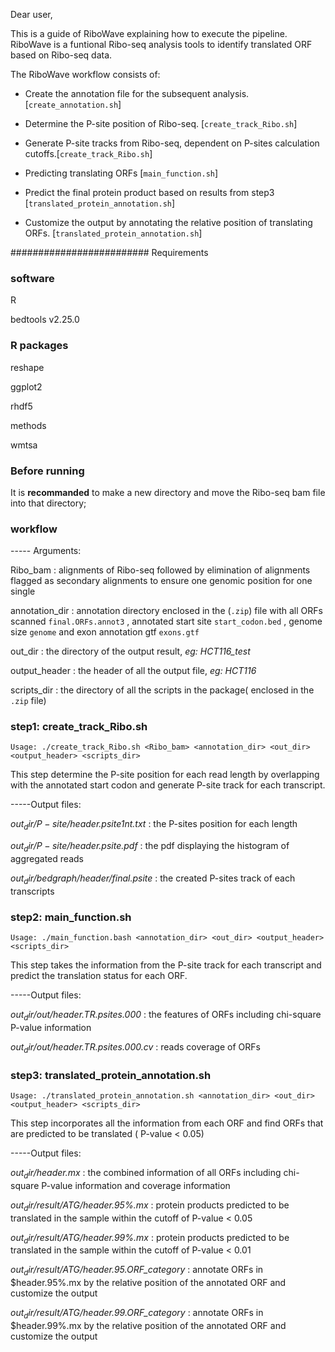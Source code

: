 Dear user,

This is a guide of RiboWave explaining how to execute the pipeline.
RiboWave is a funtional Ribo-seq analysis tools to identify translated ORF based on Ribo-seq data.

The RiboWave workflow consists of:

* Create the annotation file for the subsequent analysis. [`create_annotation.sh`]

* Determine the P-site position of Ribo-seq. [`create_track_Ribo.sh`]

* Generate P-site tracks from Ribo-seq, dependent on P-sites calculation cutoffs.[`create_track_Ribo.sh`]

* Predicting translating ORFs [`main_function.sh`]

* Predict the final protein product based on results from step3 [`translated_protein_annotation.sh`]

* Customize the output by annotating the relative position of translating ORFs. [`translated_protein_annotation.sh`]


######################### Requirements
### software
R 

bedtools v2.25.0 
### R packages
reshape

ggplot2

rhdf5

methods

wmtsa

### Before running 

It is **recommanded** to make a new directory and move the Ribo-seq bam file into that directory;


### workflow

-----	Arguments:

Ribo_bam 	: alignments of Ribo-seq followed by elimination of alignments flagged as secondary alignments to ensure one genomic position for one single 

annotation_dir  : annotation directory enclosed in the (`.zip`) file with all ORFs scanned `final.ORFs.annot3` , annotated start site `start_codon.bed` , genome size `genome` and exon annotation gtf `exons.gtf`

out_dir 	: the directory of the output result, *eg: HCT116_test*

output_header 	: the header of all the output file, *eg: HCT116* 

scripts_dir 	: the directory of all the scripts in the package( enclosed in the `.zip` file)


### step1: create_track_Ribo.sh

```
Usage: ./create_track_Ribo.sh <Ribo_bam> <annotation_dir> <out_dir> <output_header> <scripts_dir>
```

This step determine the P-site position for each read length by overlapping with the annotated start codon and generate P-site track for each transcript.


-----Output files:

*$out_dir/P-site/$header.psite1nt.txt* 	: the P-sites position for each length

*$out_dir/P-site/$header.psite.pdf* 	: the pdf displaying the histogram of aggregated reads

*$out_dir/bedgraph/$header/final.psite* 	: the created P-sites track of each transcripts 


### step2: main_function.sh

```
Usage: ./main_function.bash <annotation_dir> <out_dir> <output_header> <scripts_dir>
```

This step takes the information from the P-site track for each transcript and predict the translation status for each ORF.

-----Output files:

*$out_dir/out/$header.TR.psites.000* 	: the features of ORFs including chi-square P-value information

*$out_dir/out/$header.TR.psites.000.cv* 	: reads coverage of ORFs


### step3: translated_protein_annotation.sh

```
Usage: ./translated_protein_annotation.sh <annotation_dir> <out_dir> <output_header> <scripts_dir>
```

This step incorporates all the information from each ORF and find ORFs that are predicted to be translated ( P-value < 0.05) 

-----Output files:

*$out_dir/$header.mx* 			: the combined information of all ORFs including chi-square P-value information and coverage information

*$out_dir/result/ATG/$header.95%.mx* 	: protein products predicted to be translated in the sample within the cutoff of P-value < 0.05

*$out_dir/result/ATG/$header.99%.mx* 	: protein products predicted to be translated in the sample within the cutoff of P-value < 0.01

*$out_dir/result/ATG/$header.95.ORF_category* : annotate ORFs in $header.95%.mx by the relative position of the annotated ORF and customize the output

*$out_dir/result/ATG/$header.99.ORF_category* : annotate ORFs in $header.99%.mx by the relative position of the annotated ORF and customize the output

